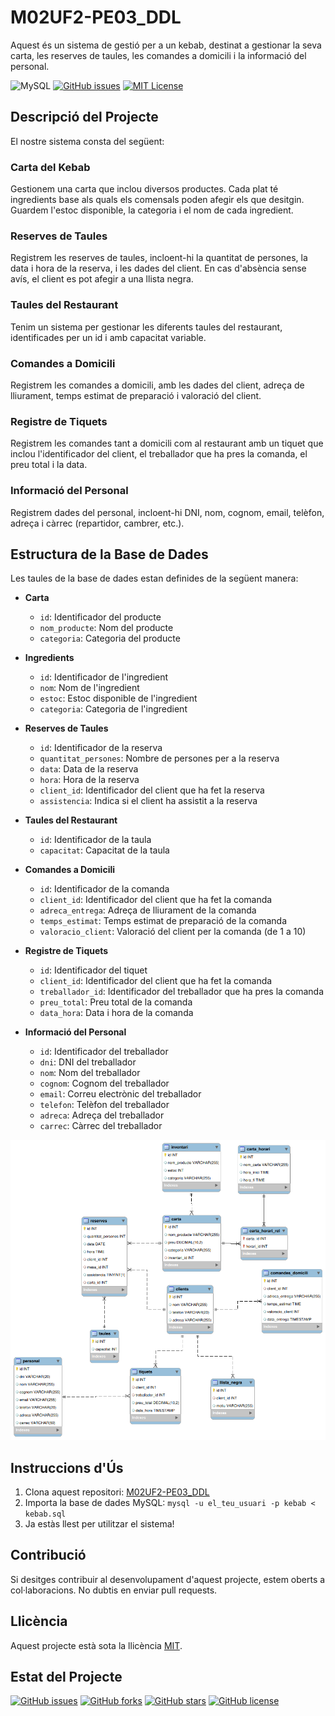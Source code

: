 # M02UF2-PE03_DDL

Aquest és un sistema de gestió per a un kebab, destinat a gestionar la seva carta, les reserves de taules, les comandes a domicili i la informació del personal.

![MySQL](https://img.shields.io/badge/DB-MySQL-blue?logo=mysql)
[![GitHub issues](https://img.shields.io/github/issues/laasso/M02UF2-PE03_DDL)](https://github.com/laasso/M02UF2-PE03_DDL/issues)
[![MIT License](https://img.shields.io/badge/License-MIT-green.svg)](https://choosealicense.com/licenses/mit/)

## Descripció del Projecte

El nostre sistema consta del següent:

### Carta del Kebab

Gestionem una carta que inclou diversos productes. Cada plat té ingredients base als quals els comensals poden afegir els que desitgin. Guardem l'estoc disponible, la categoria i el nom de cada ingredient.

### Reserves de Taules

Registrem les reserves de taules, incloent-hi la quantitat de persones, la data i hora de la reserva, i les dades del client. En cas d'absència sense avís, el client es pot afegir a una llista negra.

### Taules del Restaurant

Tenim un sistema per gestionar les diferents taules del restaurant, identificades per un id i amb capacitat variable.

### Comandes a Domicili

Registrem les comandes a domicili, amb les dades del client, adreça de lliurament, temps estimat de preparació i valoració del client.

### Registre de Tiquets

Registrem les comandes tant a domicili com al restaurant amb un tiquet que inclou l'identificador del client, el treballador que ha pres la comanda, el preu total i la data.

### Informació del Personal

Registrem dades del personal, incloent-hi DNI, nom, cognom, email, telèfon, adreça i càrrec (repartidor, cambrer, etc.).

## Estructura de la Base de Dades

Les taules de la base de dades estan definides de la següent manera:

- **Carta**
  - `id`: Identificador del producte
  - `nom_producte`: Nom del producte
  - `categoria`: Categoria del producte

- **Ingredients**
  - `id`: Identificador de l'ingredient
  - `nom`: Nom de l'ingredient
  - `estoc`: Estoc disponible de l'ingredient
  - `categoria`: Categoria de l'ingredient

- **Reserves de Taules**
  - `id`: Identificador de la reserva
  - `quantitat_persones`: Nombre de persones per a la reserva
  - `data`: Data de la reserva
  - `hora`: Hora de la reserva
  - `client_id`: Identificador del client que ha fet la reserva
  - `assistencia`: Indica si el client ha assistit a la reserva

- **Taules del Restaurant**
  - `id`: Identificador de la taula
  - `capacitat`: Capacitat de la taula

- **Comandes a Domicili**
  - `id`: Identificador de la comanda
  - `client_id`: Identificador del client que ha fet la comanda
  - `adreca_entrega`: Adreça de lliurament de la comanda
  - `temps_estimat`: Temps estimat de preparació de la comanda
  - `valoracio_client`: Valoració del client per la comanda (de 1 a 10)

- **Registre de Tiquets**
  - `id`: Identificador del tiquet
  - `client_id`: Identificador del client que ha fet la comanda
  - `treballador_id`: Identificador del treballador que ha pres la comanda
  - `preu_total`: Preu total de la comanda
  - `data_hora`: Data i hora de la comanda

- **Informació del Personal**
  - `id`: Identificador del treballador
  - `dni`: DNI del treballador
  - `nom`: Nom del treballador
  - `cognom`: Cognom del treballador
  - `email`: Correu electrònic del treballador
  - `telefon`: Telèfon del treballador
  - `adreca`: Adreça del treballador
  - `carrec`: Càrrec del treballador

![Modelo Entidad-Relación](ER.png)

## Instruccions d'Ús

1. Clona aquest repositori: [M02UF2-PE03_DDL](https://github.com/laasso/M02UF2-PE03_DDL)
2. Importa la base de dades MySQL: `mysql -u el_teu_usuari -p kebab < kebab.sql`
3. Ja estàs llest per utilitzar el sistema!

## Contribució

Si desitges contribuir al desenvolupament d'aquest projecte, estem oberts a col·laboracions. No dubtis en enviar pull requests.

## Llicència

Aquest projecte està sota la llicència [MIT](LICENSE).

## Estat del Projecte

[![GitHub issues](https://img.shields.io/github/issues/laasso/M02UF2-PE03_DDL)](https://github.com/laasso/M02UF2-PE03_DDL/issues)
[![GitHub forks](https://img.shields.io/github/forks/laasso/M02UF2-PE03_DDL)](https://github.com/laasso/M02UF2-PE03_DDL/network)
[![GitHub stars](https://img.shields.io/github/stars/laasso/M02UF2-PE03_DDL)](https://github.com/laasso/M02UF2-PE03_DDL/stargazers)
[![GitHub license](https://img.shields.io/github/license/laasso/M02UF2-PE03_DDL)](https://github.com/laasso/M02UF2-PE03_DDL/blob/main/LICENSE)

